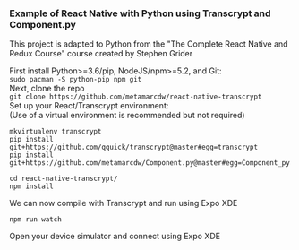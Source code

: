 ### Example of React Native with Python using Transcrypt and Component.py
This project is adapted to Python from the "The Complete React Native and Redux Course" course created by Stephen Grider

First install Python>=3.6/pip, NodeJS/npm>=5.2, and Git:  
`sudo pacman -S python-pip npm git`  
Next, clone the repo  
`git clone https://github.com/metamarcdw/react-native-transcrypt`  
Set up your React/Transcrypt environment:  
(Use of a virtual environment is recommended but not required)  
```
mkvirtualenv transcrypt
pip install git+https://github.com/qquick/transcrypt@master#egg=transcrypt
pip install git+https://github.com/metamarcdw/Component.py@master#egg=Component_py

cd react-native-transcrypt/
npm install
```
We can now compile with Transcrypt and run using Expo XDE
```
npm run watch  
```
Open your device simulator and connect using Expo XDE
